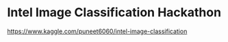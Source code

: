 # Intel Image Classification Hackathon

https://www.kaggle.com/puneet6060/intel-image-classification
